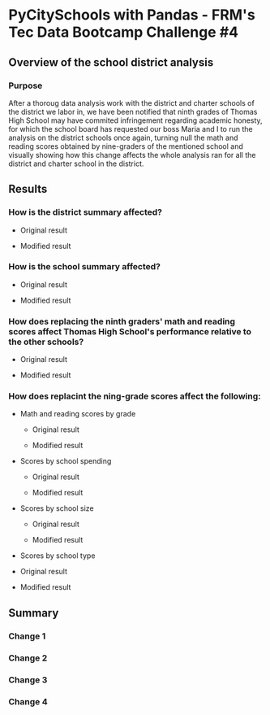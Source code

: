 # PyCitySchools with Pandas - FRM's Tec Data Bootcamp Challenge #4

## Overview of the school district analysis

### Purpose
After a thoroug data analysis work with the district and charter schools of the district we labor in, we have been notified that ninth grades of Thomas High School may have commited infringement regarding academic honesty, for which the school board has requested our boss Maria and I to run the analysis on the district schools once again, turning null the math and reading scores obtained by nine-graders of the mentioned school and visually showing how this change affects the whole analysis ran for all the district and charter school in the district.


## Results

### How is the district summary affected?
- Original result

- Modified result

### How is the school summary affected?
- Original result

- Modified result

### How does replacing the ninth graders' math and reading scores affect Thomas High School's performance relative to the other schools?
- Original result

- Modified result

### How does replacint the ning-grade scores affect the following:
- Math and reading scores by grade
  - Original result
  
  - Modified result 

- Scores by school spending
  - Original result
  
  - Modified result 

- Scores by school size
  - Original result
  
  - Modified result  

-  Scores by school type
  - Original result
  
  - Modified result 


## Summary

### Change 1


### Change 2


### Change 3


### Change 4
